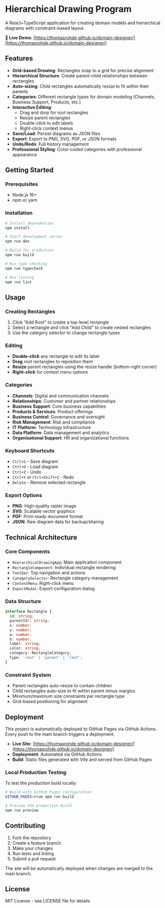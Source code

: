 # Hierarchical Drawing Program

A React+TypeScript application for creating domain models and hierarchical diagrams with constraint-based layout.

**🚀 Live Demo**: [https://thomasrohde.github.io/domain-designer/](https://thomasrohde.github.io/domain-designer/)

## Features

- **Grid-based Drawing**: Rectangles snap to a grid for precise alignment
- **Hierarchical Structure**: Create parent-child relationships between rectangles
- **Auto-sizing**: Child rectangles automatically resize to fit within their parents
- **Categories**: Different rectangle types for domain modeling (Channels, Business Support, Products, etc.)
- **Interactive Editing**: 
  - Drag and drop for root rectangles
  - Resize parent rectangles
  - Double-click to edit labels
  - Right-click context menus
- **Save/Load**: Persist diagrams as JSON files
- **Export**: Export to PNG, SVG, PDF, or JSON formats
- **Undo/Redo**: Full history management
- **Professional Styling**: Color-coded categories with professional appearance

## Getting Started

### Prerequisites

- Node.js 16+ 
- npm or yarn

### Installation

```bash
# Install dependencies
npm install

# Start development server
npm run dev

# Build for production
npm run build

# Run type checking
npm run typecheck

# Run linting
npm run lint
```

## Usage

### Creating Rectangles

1. Click "Add Root" to create a top-level rectangle
2. Select a rectangle and click "Add Child" to create nested rectangles
3. Use the category selector to change rectangle types

### Editing

- **Double-click** any rectangle to edit its label
- **Drag** root rectangles to reposition them
- **Resize** parent rectangles using the resize handle (bottom-right corner)
- **Right-click** for context menu options

### Categories

- **Channels**: Digital and communication channels
- **Relationships**: Customer and partner relationships  
- **Business Support**: Core business capabilities
- **Products & Services**: Product offerings
- **Business Control**: Governance and oversight
- **Risk Management**: Risk and compliance
- **IT Platform**: Technology infrastructure
- **Data Platform**: Data management and analytics
- **Organisational Support**: HR and organizational functions

### Keyboard Shortcuts

- `Ctrl+S` - Save diagram
- `Ctrl+O` - Load diagram
- `Ctrl+Z` - Undo
- `Ctrl+Y` or `Ctrl+Shift+Z` - Redo
- `Delete` - Remove selected rectangle

### Export Options

- **PNG**: High-quality raster image
- **SVG**: Scalable vector graphics
- **PDF**: Print-ready document format
- **JSON**: Raw diagram data for backup/sharing

## Technical Architecture

### Core Components

- `HierarchicalDrawingApp`: Main application component
- `RectangleComponent`: Individual rectangle rendering
- `Toolbar`: Top navigation and actions
- `CategorySelector`: Rectangle category management
- `ContextMenu`: Right-click menu
- `ExportModal`: Export configuration dialog

### Data Structure

```typescript
interface Rectangle {
  id: string;
  parentId?: string;
  x: number;
  y: number;
  w: number;
  h: number;
  label: string;
  color: string;
  category: RectangleCategory;
  type: 'root' | 'parent' | 'leaf';
}
```

### Constraint System

- Parent rectangles auto-resize to contain children
- Child rectangles auto-size to fit within parent minus margins
- Minimum/maximum size constraints per rectangle type
- Grid-based positioning for alignment

## Deployment

This project is automatically deployed to GitHub Pages via GitHub Actions. Every push to the main branch triggers a deployment.

- **Live Site**: [https://thomasrohde.github.io/domain-designer/](https://thomasrohde.github.io/domain-designer/)
- **Deployment**: Automated via GitHub Actions
- **Build**: Static files generated with Vite and served from GitHub Pages

### Local Production Testing

To test the production build locally:

```bash
# Build with GitHub Pages configuration
GITHUB_PAGES=true npm run build

# Preview the production build
npm run preview
```

## Contributing

1. Fork the repository
2. Create a feature branch
3. Make your changes
4. Run tests and linting
5. Submit a pull request

The site will be automatically deployed when changes are merged to the main branch.

## License

MIT License - see LICENSE file for details